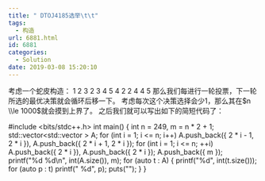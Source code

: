 ```yaml
---
title: " DTOJ4185选举\t\t"
tags:
  - 构造
url: 6881.html
id: 6881
categories:
  - Solution
date: 2019-03-08 15:20:10
---
```


考虑一个蛇皮构造： 1 2 3 2 3 4 5 4 2 2 4 4 5 那么我们每进行一轮投票，下一轮所选的最优决策就会循环后移一下。 考虑每次这个决策选择会少1，那么其在$n \\le 1000$就会摸到上界了。 之后我们就可以写出如下的简短代码了：

#include <bits/stdc++.h>
int main() {
    int n = 249, m = n * 2 + 1;
    std::vector<std::vector<int> > A;
    for (int i = 1; i <= n; i++) A.push\_back({ 2 * i - 1, 2 * i }), A.push\_back({ 2 * i + 1, 2 * i });
    for (int i = 1; i <= n; ++i) A.push\_back({ 2 * i }), A.push\_back({ 2 * i });
    A.push_back({ m });
    printf("%d %d\\n", int(A.size()), m);
    for (auto t : A) {
        printf("%d", int(t.size()));
        for (auto p : t) printf(" %d", p);
        puts("");
    }
}